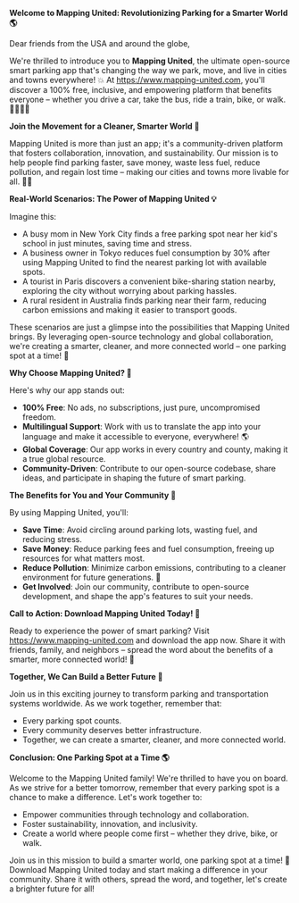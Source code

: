 **Welcome to Mapping United: Revolutionizing Parking for a Smarter World 🌎**

Dear friends from the USA and around the globe,

We're thrilled to introduce you to **Mapping United**, the ultimate open-source smart parking app that's changing the way we park, move, and live in cities and towns everywhere! 💥 At https://www.mapping-united.com, you'll discover a 100% free, inclusive, and empowering platform that benefits everyone – whether you drive a car, take the bus, ride a train, bike, or walk. 🚶‍♀️🚴‍♂️

**Join the Movement for a Cleaner, Smarter World 🌟**

Mapping United is more than just an app; it's a community-driven platform that fosters collaboration, innovation, and sustainability. Our mission is to help people find parking faster, save money, waste less fuel, reduce pollution, and regain lost time – making our cities and towns more livable for all. 🌊💚

**Real-World Scenarios: The Power of Mapping United 💡**

Imagine this:

* A busy mom in New York City finds a free parking spot near her kid's school in just minutes, saving time and stress.
* A business owner in Tokyo reduces fuel consumption by 30% after using Mapping United to find the nearest parking lot with available spots.
* A tourist in Paris discovers a convenient bike-sharing station nearby, exploring the city without worrying about parking hassles.
* A rural resident in Australia finds parking near their farm, reducing carbon emissions and making it easier to transport goods.

These scenarios are just a glimpse into the possibilities that Mapping United brings. By leveraging open-source technology and global collaboration, we're creating a smarter, cleaner, and more connected world – one parking spot at a time! 🌟

**Why Choose Mapping United? 🤔**

Here's why our app stands out:

* **100% Free**: No ads, no subscriptions, just pure, uncompromised freedom.
* **Multilingual Support**: Work with us to translate the app into your language and make it accessible to everyone, everywhere! 🌎
* **Global Coverage**: Our app works in every country and county, making it a true global resource.
* **Community-Driven**: Contribute to our open-source codebase, share ideas, and participate in shaping the future of smart parking.

**The Benefits for You and Your Community 💖**

By using Mapping United, you'll:

* **Save Time**: Avoid circling around parking lots, wasting fuel, and reducing stress.
* **Save Money**: Reduce parking fees and fuel consumption, freeing up resources for what matters most.
* **Reduce Pollution**: Minimize carbon emissions, contributing to a cleaner environment for future generations. 🌱
* **Get Involved**: Join our community, contribute to open-source development, and shape the app's features to suit your needs.

**Call to Action: Download Mapping United Today! 🚀**

Ready to experience the power of smart parking? Visit https://www.mapping-united.com and download the app now. Share it with friends, family, and neighbors – spread the word about the benefits of a smarter, more connected world! 📢

**Together, We Can Build a Better Future 🌟**

Join us in this exciting journey to transform parking and transportation systems worldwide. As we work together, remember that:

* Every parking spot counts.
* Every community deserves better infrastructure.
* Together, we can create a smarter, cleaner, and more connected world.

**Conclusion: One Parking Spot at a Time 🌎**

Welcome to the Mapping United family! We're thrilled to have you on board. As we strive for a better tomorrow, remember that every parking spot is a chance to make a difference. Let's work together to:

* Empower communities through technology and collaboration.
* Foster sustainability, innovation, and inclusivity.
* Create a world where people come first – whether they drive, bike, or walk.

Join us in this mission to build a smarter world, one parking spot at a time! 🌟 Download Mapping United today and start making a difference in your community. Share it with others, spread the word, and together, let's create a brighter future for all!